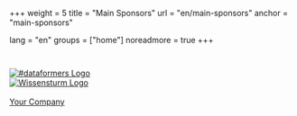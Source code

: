 +++
weight = 5
title = "Main Sponsors"
url = "en/main-sponsors"
anchor = "main-sponsors"

lang = "en"
groups = ["home"]
noreadmore = true
+++

<div class="row blocks" style="padding: 2em 0;">
	<div class="four columns block">
		<div class="block-heading"><a href="https://dataformers.at/">
			<img src="/images/2017/Sponsor/dataformers.svg" alt="#dataformers Logo" style="max-height: 5em; max-width: 100%;"><br/>
		</a></div>
	</div>
	<div class="four columns block">
		<div class="block-heading"><a href="http://www.wissensturm.at">
			<img src="/images/2017/Sponsor/wissensturm-linz.jpg" alt="Wissensturm Logo" style="max-height: 5em; max-width: 100%;"><br/>
		</a></div>
	</div>
	<div class="four columns block">
		<div class="block-heading"><a href="mailto:info@socrates-conference.at?Subject=SoCraTes%20Day%20Linz%20Sponsoring">
			<i class="fa fa-question" aria-hidden="true" style="font-size: 5em;"></i><br/>
			Your Company
		</a></div>
	</div>
</div>
<!--more-->
